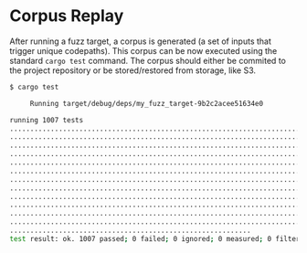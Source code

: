 # Corpus Replay

After running a fuzz target, a corpus is generated (a set of inputs that trigger unique codepaths). This corpus can be now executed using the standard `cargo test` command. The corpus should either be commited to the project repository or be stored/restored from storage, like S3.

```bash
$ cargo test

     Running target/debug/deps/my_fuzz_target-9b2c2acee51634e0

running 1007 tests
...............................................................................
...............................................................................
...............................................................................
...............................................................................
...............................................................................
...............................................................................
...............................................................................
...............................................................................
...............................................................................
...............................................................................
...............................................................................
...............................................................................
...........................................................
test result: ok. 1007 passed; 0 failed; 0 ignored; 0 measured; 0 filtered out
```
